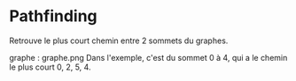 # Pathfinding

Retrouve le plus court chemin entre 2 sommets du graphes.

graphe : graphe.png
Dans l'exemple, c'est du sommet 0 à 4, qui a le chemin le plus court 0, 2, 5, 4.
